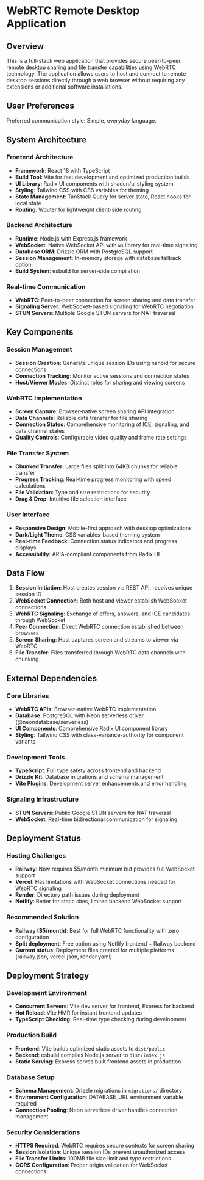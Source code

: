 # WebRTC Remote Desktop Application

## Overview

This is a full-stack web application that provides secure peer-to-peer remote desktop sharing and file transfer capabilities using WebRTC technology. The application allows users to host and connect to remote desktop sessions directly through a web browser without requiring any extensions or additional software installations.

## User Preferences

Preferred communication style: Simple, everyday language.

## System Architecture

### Frontend Architecture
- **Framework**: React 18 with TypeScript
- **Build Tool**: Vite for fast development and optimized production builds
- **UI Library**: Radix UI components with shadcn/ui styling system
- **Styling**: Tailwind CSS with CSS variables for theming
- **State Management**: TanStack Query for server state, React hooks for local state
- **Routing**: Wouter for lightweight client-side routing

### Backend Architecture
- **Runtime**: Node.js with Express.js framework
- **WebSocket**: Native WebSocket API with `ws` library for real-time signaling
- **Database ORM**: Drizzle ORM with PostgreSQL support
- **Session Management**: In-memory storage with database fallback option
- **Build System**: esbuild for server-side compilation

### Real-time Communication
- **WebRTC**: Peer-to-peer connection for screen sharing and data transfer
- **Signaling Server**: WebSocket-based signaling for WebRTC negotiation
- **STUN Servers**: Multiple Google STUN servers for NAT traversal

## Key Components

### Session Management
- **Session Creation**: Generate unique session IDs using nanoid for secure connections
- **Connection Tracking**: Monitor active sessions and connection states
- **Host/Viewer Modes**: Distinct roles for sharing and viewing screens

### WebRTC Implementation
- **Screen Capture**: Browser-native screen sharing API integration
- **Data Channels**: Reliable data transfer for file sharing
- **Connection States**: Comprehensive monitoring of ICE, signaling, and data channel states
- **Quality Controls**: Configurable video quality and frame rate settings

### File Transfer System
- **Chunked Transfer**: Large files split into 64KB chunks for reliable transfer
- **Progress Tracking**: Real-time progress monitoring with speed calculations
- **File Validation**: Type and size restrictions for security
- **Drag & Drop**: Intuitive file selection interface

### User Interface
- **Responsive Design**: Mobile-first approach with desktop optimizations
- **Dark/Light Theme**: CSS variables-based theming system
- **Real-time Feedback**: Connection status indicators and progress displays
- **Accessibility**: ARIA-compliant components from Radix UI

## Data Flow

1. **Session Initiation**: Host creates session via REST API, receives unique session ID
2. **WebSocket Connection**: Both host and viewer establish WebSocket connections
3. **WebRTC Signaling**: Exchange of offers, answers, and ICE candidates through WebSocket
4. **Peer Connection**: Direct WebRTC connection established between browsers
5. **Screen Sharing**: Host captures screen and streams to viewer via WebRTC
6. **File Transfer**: Files transferred through WebRTC data channels with chunking

## External Dependencies

### Core Libraries
- **WebRTC APIs**: Browser-native WebRTC implementation
- **Database**: PostgreSQL with Neon serverless driver (@neondatabase/serverless)
- **UI Components**: Comprehensive Radix UI component library
- **Styling**: Tailwind CSS with class-variance-authority for component variants

### Development Tools
- **TypeScript**: Full type safety across frontend and backend
- **Drizzle Kit**: Database migrations and schema management
- **Vite Plugins**: Development server enhancements and error handling

### Signaling Infrastructure
- **STUN Servers**: Public Google STUN servers for NAT traversal
- **WebSocket**: Real-time bidirectional communication for signaling

## Deployment Status

### Hosting Challenges
- **Railway**: Now requires $5/month minimum but provides full WebSocket support
- **Vercel**: Has limitations with WebSocket connections needed for WebRTC signaling
- **Render**: Directory path issues during deployment
- **Netlify**: Better for static sites, limited backend WebSocket support

### Recommended Solution
- **Railway ($5/month)**: Best for full WebRTC functionality with zero configuration
- **Split deployment**: Free option using Netlify frontend + Railway backend
- **Current status**: Deployment files created for multiple platforms (railway.json, vercel.json, render.yaml)

## Deployment Strategy

### Development Environment
- **Concurrent Servers**: Vite dev server for frontend, Express for backend
- **Hot Reload**: Vite HMR for instant frontend updates
- **TypeScript Checking**: Real-time type checking during development

### Production Build
- **Frontend**: Vite builds optimized static assets to `dist/public`
- **Backend**: esbuild compiles Node.js server to `dist/index.js`
- **Static Serving**: Express serves built frontend assets in production

### Database Setup
- **Schema Management**: Drizzle migrations in `migrations/` directory
- **Environment Configuration**: DATABASE_URL environment variable required
- **Connection Pooling**: Neon serverless driver handles connection management

### Security Considerations
- **HTTPS Required**: WebRTC requires secure contexts for screen sharing
- **Session Isolation**: Unique session IDs prevent unauthorized access
- **File Transfer Limits**: 100MB file size limit and type restrictions
- **CORS Configuration**: Proper origin validation for WebSocket connections